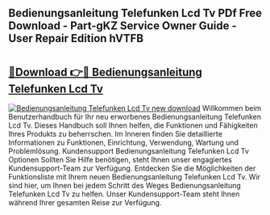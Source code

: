 ## Bedienungsanleitung Telefunken Lcd Tv PDf Free Download - Part-gKZ Service Owner Guide - User Repair Edition hVTFB

# <h2><a href="http://df541s2.blite.top/?on=Bedienungsanleitung+Telefunken+Lcd+Tv">🔗Download 👉🔴 Bedienungsanleitung Telefunken Lcd Tv</a></h2>

[![Bedienungsanleitung Telefunken Lcd Tv new download](https://i.imgur.com/lujVjoI.png)](http://df541s2.blite.top/?on=Bedienungsanleitung+Telefunken+Lcd+Tv)
Willkommen beim Benutzerhandbuch für Ihr neu erworbenes Bedienungsanleitung Telefunken Lcd Tv. Dieses Handbuch soll Ihnen helfen, die Funktionen und Fähigkeiten Ihres Produkts zu beherrschen. Im Inneren finden Sie detaillierte Informationen zu Funktionen, Einrichtung, Verwendung, Wartung und Problemlösung. Kundensupport Bedienungsanleitung Telefunken Lcd Tv Optionen Sollten Sie Hilfe benötigen, steht Ihnen unser engagiertes Kundensupport-Team zur Verfügung. Entdecken Sie die Möglichkeiten der Funktionsliste mit Ihrem neuen Bedienungsanleitung Telefunken Lcd Tv. Wir sind hier, um Ihnen bei jedem Schritt des Weges Bedienungsanleitung Telefunken Lcd Tv zu helfen. Unser Kundensupport-Team steht Ihnen während Ihrer gesamten Reise zur Verfügung.
